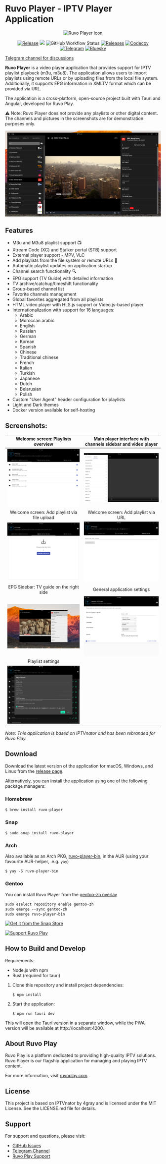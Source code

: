 # Ruvo Player - IPTV Player Application

<p align="center">
  <img src="https://raw.githubusercontent.com/ruvoplay/ruvo-player/main/src/assets/icons/favicon.256x256.png" alt="Ruvo Player icon" title="Free IPTV player application for Ruvo Play" />
</p>
<p align="center">
  <a href="https://github.com/ruvoplay/ruvo-player/releases"><img src="https://img.shields.io/github/release/ruvoplay/ruvo-player.svg?style=for-the-badge&logo=github" alt="Release"></a>
  <a href="https://github.com/ruvoplay/ruvo-player/releases"><img src="https://img.shields.io/github/v/release/ruvoplay/ruvo-player?include_prereleases&label=pre-release&logo=github&style=for-the-badge" /></a>
 <img alt="GitHub Workflow Status" src="https://img.shields.io/github/actions/workflow/status/ruvoplay/ruvo-player/build-and-test.yaml?style=for-the-badge&logo=github"> <a href="https://github.com/ruvoplay/ruvo-player/releases"><img src="https://img.shields.io/github/downloads/ruvoplay/ruvo-player/total?style=for-the-badge&logo=github" alt="Releases"></a> <a href="https://codecov.io/gh/ruvoplay/ruvo-player"><img alt="Codecov" src="https://img.shields.io/codecov/c/github/ruvoplay/ruvo-player?style=for-the-badge"></a> <a href="https://t.me/ruvoplayer"><img src="https://img.shields.io/badge/telegram-ruvoplayer-blue?logo=telegram&style=for-the-badge" alt="Telegram"></a> <a href="https://bsky.app/profile/ruvoplay.bsky.social"><img src="https://img.shields.io/badge/bluesky-ruvoplay-darkblue?logo=bluesky&style=for-the-badge" alt="Bluesky"></a>
</p>

<a href="https://t.me/ruvoplayer">Telegram channel for discussions</a>

**Ruvo Player** is a video player application that provides support for IPTV playlist playback (m3u, m3u8). The application allows users to import playlists using remote URLs or by uploading files from the local file system. Additionally, it supports EPG information in XMLTV format which can be provided via URL.

The application is a cross-platform, open-source project built with Tauri and Angular, developed for Ruvo Play.

⚠️ Note: Ruvo Player does not provide any playlists or other digital content. The channels and pictures in the screenshots are for demonstration purposes only.

![Ruvo Player: Channels list, player and epg list](./iptv-dark-theme.png)

## Features

-   M3u and M3u8 playlist support 📺
-   Xtream Code (XC) and Stalker portal (STB) support
-   External player support - MPV, VLC
-   Add playlists from the file system or remote URLs 📂
-   Automatic playlist updates on application startup
-   Channel search functionality 🔍
-   EPG support (TV Guide) with detailed information
-   TV archive/catchup/timeshift functionality
-   Group-based channel list
-   Favorite channels management
-   Global favorites aggregated from all playlists
-   HTML video player with HLS.js support or Video.js-based player
-   Internationalization with support for 16 languages:
    -   Arabic
    -   Moroccan arabic
    -   English
    -   Russian
    -   German
    -   Korean
    -   Spanish
    -   Chinese
    -   Traditional chinese
    -   French
    -   Italian
    -   Turkish
    -   Japanese
    -   Dutch
    -   Belarusian
    -   Polish
-   Custom "User Agent" header configuration for playlists
-   Light and Dark themes
-   Docker version available for self-hosting

## Screenshots:

|                 Welcome screen: Playlists overview                 | Main player interface with channels sidebar and video player  |
| :----------------------------------------------------------------: | :-----------------------------------------------------------: |
|       ![Welcome screen: Playlists overview](./playlists.png)       |   ![Sidebar with channel and video player](./iptv-main.png)   |
|            Welcome screen: Add playlist via file upload            |             Welcome screen: Add playlist via URL              |
| ![Welcome screen: Add playlist via file upload](./iptv-upload.png) | ![Welcome screen: Add playlist via URL](./upload-via-url.png) |
|              EPG Sidebar: TV guide on the right side               |                 General application settings                  |
|         ![EPG: TV guide on the right side](./iptv-epg.png)         |         ![General app settings](./iptv-settings.png)          |
|                         Playlist settings                          |
|         ![Playlist settings](./iptv-playlist-settings.png)         |                                                               |

_Note: This application is based on IPTVnator and has been rebranded for Ruvo Play._

## Download

Download the latest version of the application for macOS, Windows, and Linux from the [release page](https://github.com/ruvoplay/ruvo-player/releases).

Alternatively, you can install the application using one of the following package managers:

### Homebrew

```shell
$ brew install ruvo-player
```

### Snap

```shell
$ sudo snap install ruvo-player
```

### Arch

Also available as an Arch PKG, [ruvo-player-bin](https://aur.archlinux.org/packages/ruvo-player-bin/), in the AUR (using your favourite AUR-helper, .e.g. `yay`)

```shell
$ yay -S ruvo-player-bin
```

### Gentoo

You can install Ruvo Player from the [gentoo-zh overlay](https://github.com/microcai/gentoo-zh)

```shell
sudo eselect repository enable gentoo-zh
sudo emerge --sync gentoo-zh
sudo emerge ruvo-player-bin
```

[![Get it from the Snap Store](https://snapcraft.io/static/images/badges/en/snap-store-black.svg)](https://snapcraft.io/ruvo-player)

<a href="https://ruvoplay.com/support" target="_blank"><img src="https://cdn.buymeacoffee.com/buttons/default-green.png" alt="Support Ruvo Play" width="185"></a>

## How to Build and Develop

Requirements:

-   Node.js with npm
-   Rust (required for tauri)

1. Clone this repository and install project dependencies:

    ```
    $ npm install
    ```

2. Start the application:
    ```
    $ npm run tauri dev
    ```

This will open the Tauri version in a separate window, while the PWA version will be available at http://localhost:4200.

## About Ruvo Play

Ruvo Play is a platform dedicated to providing high-quality IPTV solutions. Ruvo Player is our flagship application for managing and playing IPTV content.

For more information, visit [ruvoplay.com](https://ruvoplay.com).

## License

This project is based on IPTVnator by 4gray and is licensed under the MIT License. See the LICENSE.md file for details.

## Support

For support and questions, please visit:

-   [GitHub Issues](https://github.com/ruvoplay/ruvo-player/issues)
-   [Telegram Channel](https://t.me/ruvoplayer)
-   [Ruvo Play Support](https://ruvoplay.com/support)
